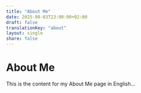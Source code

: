 ```yaml
---
title: "About Me"
date: 2025-08-03T23:00:00+02:00
draft: false
translationKey: "about"
layout: single
share: false
---
```

# About Me

This is the content for my About Me page in English...
